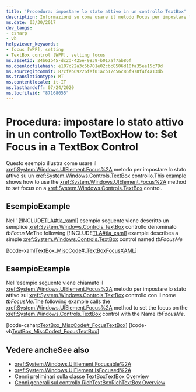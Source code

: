 ```yaml
---
title: 'Procedura: impostare lo stato attivo in un controllo TextBox'
description: Informazioni su come usare il metodo Focus per impostare lo stato attivo su un controllo TextBox Windows Presentation Foundation.
ms.date: 03/30/2017
dev_langs:
- csharp
- vb
helpviewer_keywords:
- focus [WPF], setting
- TextBox control [WPF], setting focus
ms.assetid: 24b61b45-dc2d-425e-9839-b017af7ab86f
ms.openlocfilehash: e107c22a3c5b701e02cbc8506d10fa35ee15c79d
ms.sourcegitcommit: 87cfeb69226fef01acb17c56c86f978f4f4a13db
ms.translationtype: MT
ms.contentlocale: it-IT
ms.lasthandoff: 07/24/2020
ms.locfileid: "87168055"
---
```

# <a name="how-to-set-focus-in-a-textbox-control"></a><span data-ttu-id="4fd8d-103">Procedura: impostare lo stato attivo in un controllo TextBox</span><span class="sxs-lookup"><span data-stu-id="4fd8d-103">How to: Set Focus in a TextBox Control</span></span>
<span data-ttu-id="4fd8d-104">Questo esempio illustra come usare il <xref:System.Windows.UIElement.Focus%2A> metodo per impostare lo stato attivo su un <xref:System.Windows.Controls.TextBox> controllo.</span><span class="sxs-lookup"><span data-stu-id="4fd8d-104">This example shows how to use the <xref:System.Windows.UIElement.Focus%2A> method to set focus on a <xref:System.Windows.Controls.TextBox> control.</span></span>  
  
## <a name="example"></a><span data-ttu-id="4fd8d-105">Esempio</span><span class="sxs-lookup"><span data-stu-id="4fd8d-105">Example</span></span>  
 <span data-ttu-id="4fd8d-106">Nell' [!INCLUDE[TLA#tla_xaml](../../../../includes/tlasharptla-xaml-md.md)] esempio seguente viene descritto un semplice <xref:System.Windows.Controls.TextBox> controllo denominato *tbFocusMe*</span><span class="sxs-lookup"><span data-stu-id="4fd8d-106">The following [!INCLUDE[TLA#tla_xaml](../../../../includes/tlasharptla-xaml-md.md)] example describes a simple <xref:System.Windows.Controls.TextBox> control named *tbFocusMe*</span></span>  
  
 [!code-xaml[TextBox_MiscCode#_TextBoxFocusXAML](~/samples/snippets/csharp/VS_Snippets_Wpf/TextBox_MiscCode/CSharp/Window1.xaml#_textboxfocusxaml)]  
  
## <a name="example"></a><span data-ttu-id="4fd8d-107">Esempio</span><span class="sxs-lookup"><span data-stu-id="4fd8d-107">Example</span></span>  
 <span data-ttu-id="4fd8d-108">Nell'esempio seguente viene chiamato il <xref:System.Windows.UIElement.Focus%2A> metodo per impostare lo stato attivo sul <xref:System.Windows.Controls.TextBox> controllo con il nome *tbFocusMe*.</span><span class="sxs-lookup"><span data-stu-id="4fd8d-108">The following example calls the <xref:System.Windows.UIElement.Focus%2A> method to set the focus on the <xref:System.Windows.Controls.TextBox> control with the Name *tbFocusMe*.</span></span>  
  
 [!code-csharp[TextBox_MiscCode#_FocusTextBox](~/samples/snippets/csharp/VS_Snippets_Wpf/TextBox_MiscCode/CSharp/Window1.xaml.cs#_focustextbox)]
 [!code-vb[TextBox_MiscCode#_FocusTextBox](~/samples/snippets/visualbasic/VS_Snippets_Wpf/TextBox_MiscCode/VisualBasic/Window1.xaml.vb#_focustextbox)]  
  
## <a name="see-also"></a><span data-ttu-id="4fd8d-109">Vedere anche</span><span class="sxs-lookup"><span data-stu-id="4fd8d-109">See also</span></span>

- <xref:System.Windows.UIElement.Focusable%2A>
- <xref:System.Windows.UIElement.IsFocused%2A>
- [<span data-ttu-id="4fd8d-110">Cenni preliminari sulla classe TextBox</span><span class="sxs-lookup"><span data-stu-id="4fd8d-110">TextBox Overview</span></span>](textbox-overview.md)
- [<span data-ttu-id="4fd8d-111">Cenni generali sul controllo RichTextBox</span><span class="sxs-lookup"><span data-stu-id="4fd8d-111">RichTextBox Overview</span></span>](richtextbox-overview.md)
